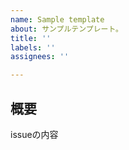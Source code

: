 ```yaml
---
name: Sample template
about: サンプルテンプレート。
title: ''
labels: ''
assignees: ''

---
```


## 概要

issueの内容